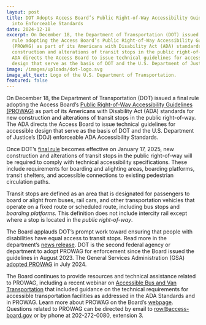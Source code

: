 ```yaml
---
layout: post
title: DOT Adopts Access Board’s Public Right-of-Way Accessibility Guidelines
  into Enforceable Standards
date: 2024-12-18
excerpt: On December 18, the Department of Transportation (DOT) issued a final
  rule adopting the Access Board’s Public Right-of-Way Accessibility Guidelines
  (PROWAG) as part of its Americans with Disability Act (ADA) standards for new
  construction and alterations of transit stops in the public right-of-way. The
  ADA directs the Access Board to issue technical guidelines for accessible
  design that serve as the basis of DOT and the U.S. Department of Justice’s (DOJ) enforceable ADA Accessibility Standards . . .
image: /images/uploads/dot-logo.svg
image_alt_text: Logo of the U.S. Department of Transportation.
featured: false
---
```

On December 18, the Department of Transportation (DOT) issued a final rule adopting the Access Board’s [Public Right-of-Way Accessibility Guidelines (PROWAG)](https://www.access-board.gov/prowag/) as part of its Americans with Disability Act (ADA) standards for new construction and alterations of transit stops in the public right-of-way. The ADA directs the Access Board to issue technical guidelines for accessible design that serve as the basis of DOT and the U.S. Department of Justice’s (DOJ) enforceable ADA Accessibility Standards.

Once DOT’s [final rule](https://www.federalregister.gov/documents/2024/12/18/2024-29990/transportation-for-individuals-with-disabilities-adoption-of-accessibility-standards-for-pedestrian) becomes effective on January 17, 2025, new construction and alterations of transit stops in the public right-of-way will be required to comply with technical accessibility specifications. These include requirements for boarding and alighting areas, boarding platforms, transit shelters, and accessible connections to existing pedestrian circulation paths.

Transit stops are defined as an area that is designated for passengers to board or alight from buses, rail cars, and other transportation vehicles that operate on a fixed route or scheduled route, including bus stops and *boarding platforms.* This definition does not include intercity rail except where a stop is located in the *public right-of-way*.

The Board applauds DOT’s prompt work toward ensuring that people with disabilities have equal access to transit stops. Read more in the department’s [news release](https://www.transportation.gov/briefing-room/dot-issues-final-rule-establishing-accessibility-standards-pedestrian-facilities). DOT is the second federal agency or department to adopt PROWAG for enforcement since the Board issued the guidelines in August 2023. The General Services Administration (GSA) [adopted PROWAG](https://www.access-board.gov/news/2024/07/08/gsa-adopts-access-board-s-public-right-of-way-accessibility-guidelines-into-enforceable-standards/) in July 2024.

The Board continues to provide resources and technical assistance related to PROWAG, including a recent webinar on [Accessible Bus and Van Transportation](https://www.access-board.gov/webinars/2024/12/05/accessible-bus-and-van-transportation/) that included guidance on the technical requirements for accessible transportation facilities as addressed in the ADA Standards and in PROWAG. Learn more about PROWAG on the Board’s [webpage](https://www.access-board.gov/prowag/). Questions related to PROWAG can be directed by email to [row@access-board.gov](mailto:row@access-board.gov) or by phone at 202-272-0080, extension 3.
